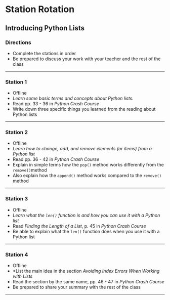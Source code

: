 # Station Rotation
## Introducing Python Lists

### Directions
- Complete the stations in order
- Be prepared to discuss your work with your teacher and the rest of the class

---

### Station 1
- Offline 
- *Learn some basic terms and concepts about Python lists.*
- Read pp. 33 - 36 in *Python Crash Course*
- Write down three specific things you learned from the reading about Python lists

---

### Station 2
- Offline 
- *Learn how to change, add, and remove elements (or items) from a Python list*
- Read pp. 36 - 42 in *Python Crash Course*
- Explain in simple terms how the `pop()` method works differently from the `remove()`method
- Also explain how the `append()` method works compared to the `remove()` method

---

### Station 3
- Offline 
- *Learn what the `len()` function is and how you can use it with a Python list*
- Read *Finding the Length of a List*, p. 45 in *Python Crash Course*
- Be able to explain what the `len()` function does when you use it with a Python list

---

### Station 4
- Offline 
- *List the main idea in the section *Avoiding Index Errors When Working with Lists*
- Read the section by the same name, pp. 46 - 47 in *Python Crash Course*
- Be prepared to share your summary with the rest of the class

---

